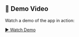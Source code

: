 ## 🎥 Demo Video

Watch a demo of the app in action:

[▶️ Watch Demo](https://drive.google.com/file/d/1xiB-J_9gp4vuTOCe2YhEmInBYZJ26ygW/view?usp=sharing)
